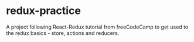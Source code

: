 # redux-practice
A project following React-Redux tutorial from freeCodeCamp to get used to the redux basics - store, actions and reducers.
